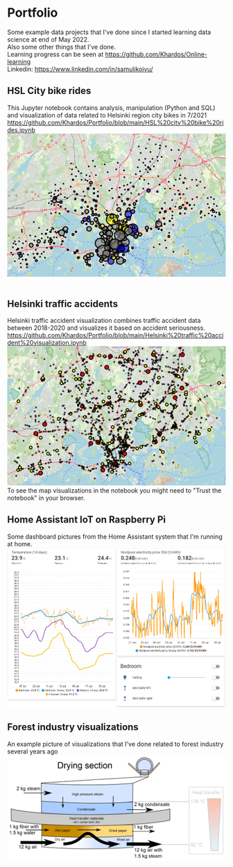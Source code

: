 # Portfolio
Some example data projects that I've done since I started learning data science at end of May 2022. <br>
Also some other things that I've done. <br>
Learning progress can be seen at https://github.com/Khardos/Online-learning <br>
Linkedin: https://www.linkedin.com/in/samulikoivu/
<br>
## HSL City bike rides
This Jupyter notebook contains analysis, manipulation (Python and SQL) and visualization of data related to Helsinki region city bikes in 7/2021 <br>
https://github.com/Khardos/Portfolio/blob/main/HSL%20city%20bike%20rides.ipynb <br>
![](https://github.com/Khardos/Portfolio/blob/main/City_bike_rides.PNG) <br>
<br>
## Helsinki traffic accidents
Helsinki traffic accident visualization combines traffic accident data between 2018-2020 and visualizes it based on accident seriousness. <br>
https://github.com/Khardos/Portfolio/blob/main/Helsinki%20traffic%20accident%20visualization.ipynb <br>
![](https://github.com/Khardos/Portfolio/blob/main/Traffic_accidents.PNG) <br>
To see the map visualizations in the notebook you might need to "Trust the notebook" in your browser.
## Home Assistant IoT on Raspberry Pi
Some dashboard pictures from the Home Assistant system that I'm running at home.
![](https://github.com/Khardos/Portfolio/blob/main/Homeassistant3.png) <br>
## Forest industry visualizations
An example picture of visualizations that I've done related to forest industry several years ago
![](https://github.com/Khardos/Portfolio/blob/main/drying%20section.png) <br>
